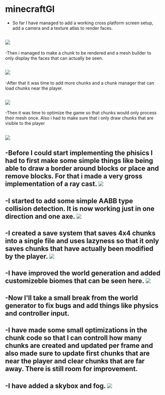 # minecraftGl 

- So far I have managed to add a working cross platform screen setup, add a camera and a texture atlas to render faces.

![](https://github.com/meemknight/photos/blob/master/mc1.png)
---

-Then i managed to make a chunk to be rendered and a mesh builder to only display the faces that can actually be seen.

![](https://github.com/meemknight/photos/blob/master/mc2.png)
---

-After that it was time to add more chunks and a chunk manager that can load chunks near the player.

![](https://github.com/meemknight/photos/blob/master/mc3.png)
---

-Then it was time to optimize the game so that chunks would only process their mesh once.
Also i had to make sure that i only draw chunks that are visible to the player

![](https://github.com/meemknight/photos/blob/master/mc4.png)
---

-Before I could start implementing the phisics I had to first make some simple things like being able to draw a border
around blocks or place and remove blocks. For that i made a very gross implementation of a ray cast.
![](https://github.com/meemknight/photos/blob/master/mc5.png)
---

-I started to add some simple AABB type collision detection. It is now working just in one direction and one axe.
![](https://github.com/meemknight/photos/blob/master/mc6.png)
---

-I created a save system that saves 4x4 chunks into a single file and uses lazyness so that it only saves chunks that 
have actually been modified by the player.
![](https://github.com/meemknight/photos/blob/master/mc7.png)
---

-I have improved the world generation and added customizeble biomes that can be seen here.
![](https://github.com/meemknight/photos/blob/master/mc8.jpg)
---

-Now I'll take a small break from the world generator to fix bugs and add things like physics and controller input.
---


-I have made some small optimizations in the chunk code so that I can controll how many chunks are created and updated
per frame and also made sure to update first chunks that are near the player and clear chunks that are far away.
There is still room for improvement.
---

-I have added a skybox and fog.
![](https://github.com/meemknight/photos/blob/master/mc10.png)
---
